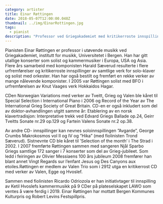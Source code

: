 ```yaml
---
category: artister
title: Einar Røttingen
date: 2018-05-07T12:00:00.048Z
thumbnail: ../img/EinarRottingen.jpg
tags:
  - pianist
description: "Professor ved Griegakademiet med kritikerroste innspillinger. Har fremført samtlige av Griegs sanger sammen med Njål Sparbo i forbindelse med 150-årsjubileet i 1993."
---
```

Pianisten Einar Røttingen er professor i utøvende musikk ved Griegakademiet, institutt for musikk, Universitetet i Bergen. Han har gitt utallige konserter som solist og kammermusiker i Europa, USA og Asia. Flere års samarbeid med komponisten Harald Sæverud resulterte i flere urfremførelser og kritikerroste innspillinger av samtlige verk for solo-klaver og solist med orkester. Han har også bestilt og fremført en rekke verker av mange nålevende komponister. I 2005 var Røttingen solist med BFO i urfremførelsen av Knut Vaages verk Hokkaidos Hagar.

CDen Norwegian Variations med verker av Tveitt, Grieg og Valen ble kåret til Special Selection i International Piano i 2006 og Record of the Year av The International Grieg Society of Great Britain. CD-en er også inkludert som del av doktor-avhandlingen utgitt samme år: Etablering av en norsk klavertradisjon: Interpretative trekk ved Edvard Griegs Ballade op.24, Geirr Tveitts Sonate nr.29 op.129 og Fartein Valens Sonate nr.2 op.38.

Av andre CD- innspillinger kan nevnes soloinnspillingen ”Avgarde”, George Crumbs Makrokosmos vol II og IV og ”Hika” (med fiolinisten Trond Sæverud). Sistnevnte CD ble kåret til ’Selection of the month’ i The Strad i 2002. I 2007 fremførte Røttingen sammen med sangeren Njål Sparbo Griegs samtlige 172 sanger i 7 konserter som del av Grieg-jubileet. Som ledd i feiringen av Olivier Messiaens 100 års jubileum 2008 fremfører han blant annet Vingt Regards sur l’enfant Jesus og Des Canyons aux etoiles.Røttingen er medlem av Valen Trio som i 2912 utga en kritikerrost CD med verker av Valen, Egge og Hvoslef.  

Sammen med fiolinisten Ricardo Odriozola er han initiativtager til innspilling av Ketil Hvoslefs kammermusikk på 9 CDer på plateselskapet LAWO som ventes å være ferdig i 2019. Einar Røttingen har mottatt Bergen Kommunes Kulturpris og Robert Levins Festspillpris.
